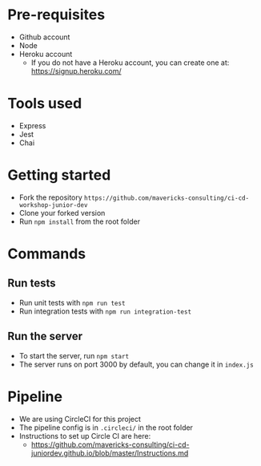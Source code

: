 # Pre-requisites

* Github account
* Node
* Heroku account
  - If you do not have a Heroku account, you can create one at: https://signup.heroku.com/

# Tools used

* Express
* Jest
* Chai

# Getting started

* Fork the repository `https://github.com/mavericks-consulting/ci-cd-workshop-junior-dev`
* Clone your forked version
* Run `npm install` from the root folder

# Commands

## Run tests

* Run unit tests with `npm run test`
* Run integration tests with `npm run integration-test`

## Run the server

* To start the server, run `npm start`
* The server runs on port 3000 by default, you can change it in `index.js`

# Pipeline

* We are using CircleCI for this project
* The pipeline config is in `.circleci/` in the root folder
* Instructions to set up Circle CI are here:
  - https://github.com/mavericks-consulting/ci-cd-juniordev.github.io/blob/master/Instructions.md
